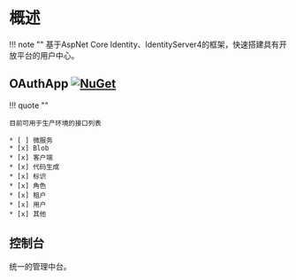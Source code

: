 # 概述
!!! note ""
    基于AspNet Core Identity、IdentityServer4的框架，快速搭建具有开放平台的用户中心。

## OAuthApp [![NuGet](https://img.shields.io/nuget/v/OAuthApp.svg)](https://www.nuget.org/packages/oauthapp/)

!!! quote ""

    目前可用于生产环境的接口列表

    * [ ] 微服务
    * [x] Blob
    * [x] 客户端
    * [x] 代码生成
    * [x] 标识
    * [x] 角色
    * [x] 租户
    * [x] 用户
    * [x] 其他


## 控制台
统一的管理中台。

<!-- ## 网关
使用 [Azure API Management](https://www.azure.cn/zh-cn/home/features/api-management){: .md-button } 组合多个微服务，以产品包的形式提供使用。 -->